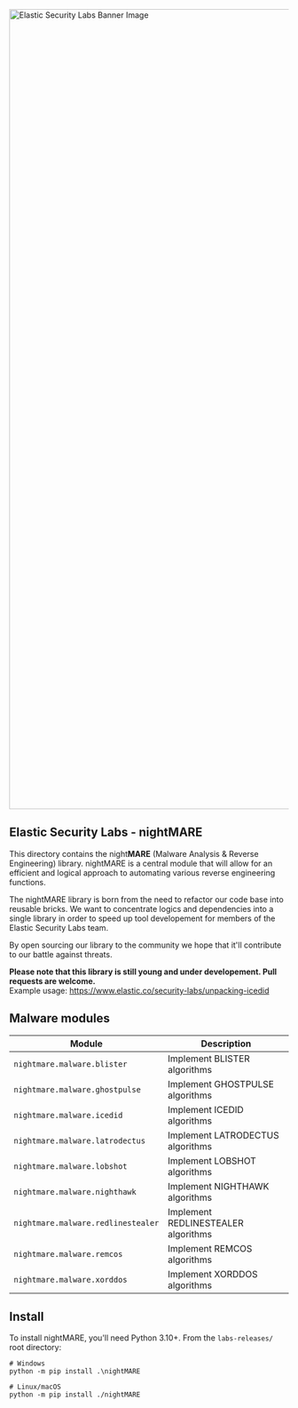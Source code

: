 <img width="1440" alt="Elastic Security Labs Banner Image" src="https://user-images.githubusercontent.com/7442091/234121634-fd2518cf-70cb-4eee-8134-393c1f712bac.png">

## Elastic Security Labs - nightMARE

This directory contains the night**MARE** (Malware Analysis & Reverse Engineering) library. nightMARE is a central module that will allow for an efficient and logical approach to automating various reverse engineering functions. 

The nightMARE library is born from the need to refactor our code base into reusable bricks. We want to concentrate logics and dependencies into a single library in order to speed up tool developement for members of the Elastic Security Labs team.

By open sourcing our library to the community we hope that it'll contribute to our battle against threats.

**Please note that this library is still young and under developement. Pull requests are welcome.**  
Example usage: https://www.elastic.co/security-labs/unpacking-icedid

## Malware modules

| Module                             | Description                         |
| ---------------------------------- | ----------------------------------- |
| `nightmare.malware.blister`        | Implement BLISTER algorithms        |
| `nightmare.malware.ghostpulse`     | Implement GHOSTPULSE algorithms     |
| `nightmare.malware.icedid`         | Implement ICEDID algorithms         |
| `nightmare.malware.latrodectus`    | Implement LATRODECTUS algorithms    |
| `nightmare.malware.lobshot`        | Implement LOBSHOT algorithms        |
| `nightmare.malware.nighthawk`      | Implement NIGHTHAWK algorithms      |
| `nightmare.malware.redlinestealer` | Implement REDLINESTEALER algorithms |
| `nightmare.malware.remcos`         | Implement REMCOS algorithms         |
| `nightmare.malware.xorddos`        | Implement XORDDOS algorithms        |


## Install

To install nightMARE, you'll need Python 3.10+. From the `labs-releases/` root directory:

```
# Windows
python -m pip install .\nightMARE

# Linux/macOS
python -m pip install ./nightMARE
```
